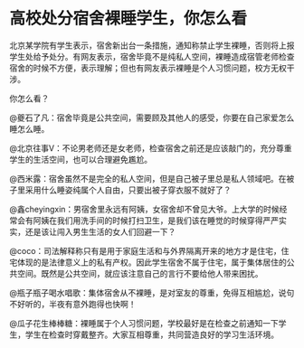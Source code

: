 # 高校处分宿舍裸睡学生，你怎么看

北京某学院有学生表示，宿舍新出台一条措施，通知称禁止学生裸睡，否则将上报学生处给予处分。有网友表示，宿舍毕竟不是纯私人空间，裸睡造成宿管老师检查宿舍的时候不方便，表示理解；但也有网友表示裸睡是个人习惯问题，校方无权干涉。 

你怎么看？ 

@夔石了凡：宿舍毕竟是公共空间，需要顾及其他人的感受，你要在自己家爱怎么睡怎么睡。 

@北京往事V：不论男老师还是女老师，检查宿舍之前还是应该敲门的，充分尊重学生的生活空间，也可以合理避免尷尬。 

@西米露：宿舍虽然不是完全的私人空间，但是自己被子里总是私人领域吧。在被子里采用什么睡姿纯属个人自由，只要出被子穿衣服不就好了？ 

@鑫cheyingxin：男宿舍里永远有阿姨，女宿舍却不曾见大爷。上大学的时候经常会有阿姨在我们用洗手间的时候打扫卫生，是我们该在睡觉的时候穿得严严实实，还是该让闯入男生生活的女人们回避一下？ 

@coco：司法解释称只有是用于家庭生活和与外界隔离开来的地方才是住宅，住宅体现的是法律意义上的私有产权。因此学生宿舍不属于住宅，属于集体居住的公共空间。既然是公共空间，就应该注意自己的言行不要给他人带来困扰。 

@瓶子瓶子喝水唱歌：集体宿舍从不裸睡，是对室友的尊重，免得互相尴尬，说句不好听的，半夜有意外跑得也快啊！ 

@瓜子花生棒棒糖：裸睡属于个人习惯问题，学校最好是在检查之前通知一下学生，学生在检查时穿戴整齐。大家互相尊重，共同营造良好的学习生活环境。